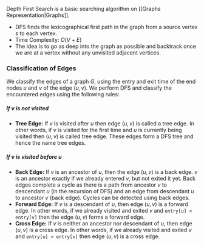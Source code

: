 Depth First Search is a basic searching algorithm on [[Graphs Representation|Graphs]].
- DFS finds the lexicographical first path in the graph from a source vertex $s$ to each vertex.
- Time Complexity: $O(V+E)$
- The idea is to go as deep into the graph as possible and backtrack once we are at a vertex without any unvisited adjacent vertices.
### Classification of Edges
We classify the edges of a graph $G$, using the entry and exit time of the end nodes $u$ and $v$ of the edge $(u,v)$.
We perform DFS and classify the encountered edges using the following rules:
##### If $v$ is not visited
- **Tree Edge:** If $v$ is visited after $u$ then edge $(u, v)$ is called a tree edge. In other words, if $v$ is visited for the first time and $u$ is currently being visited then $(u, v)$ is called tree edge. These edges form a DFS tree and hence the name tree edges.
##### If $v$ is visited before $u$
- **Back Edge:** If $v$ is an ancestor of $u$, then the edge $(u, v)$ is a back edge. $v$ is an ancestor exactly if we already entered $v$, but not exited it yet. Back edges complete a cycle as there is a path from ancestor $v$ to descendant $u$ (in the recursion of DFS) and an edge from descendant $u$ to ancestor $v$ (back edge). Cycles can be detected using back edges.
- **Forward Edge:** If $v$ is a descendant of $u$, then edge $(u, v)$ is a forward edge. In other words, if we already visited and exited $v$ and `entry[u] < entry[v]` then the edge $(u, v)$ forms a forward edge.
- **Cross Edge:** If $v$ is neither an ancestor nor descendant of $u$, then edge $(u, v)$ is a cross edge. In other words, if we already visited and exited $v$ and `entry[u] > entry[v]` then edge $(u, v)$ is a cross edge.